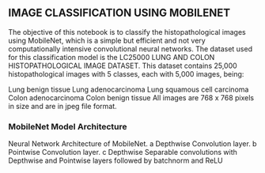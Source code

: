 ## IMAGE CLASSIFICATION USING MOBILENET
The objective of this notebook is to classify the histopathological images using MobileNet, which is a simple but efficient and not very computationally intensive convolutional neural networks. The dataset used for this classification model is the LC25000 LUNG AND COLON HISTOPATHOLOGICAL IMAGE DATASET. This dataset contains 25,000 histopathological images with 5 classes, each with 5,000 images, being:

Lung benign tissue
Lung adenocarcinoma
Lung squamous cell carcinoma
Colon adenocarcinoma
Colon benign tissue
All images are 768 x 768 pixels in size and are in jpeg file format.

### MobileNet Model Architecture

 Neural Network Architecture of MobileNet. a Depthwise Convolution layer. b Pointwise Convolution layer. c Depthwise Separable convolutions with Depthwise and Pointwise layers followed by batchnorm and ReLU
